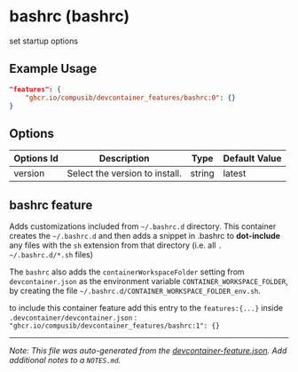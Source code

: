 
# bashrc (bashrc)

set startup options

## Example Usage

```json
"features": {
    "ghcr.io/compusib/devcontainer_features/bashrc:0": {}
}
```

## Options

| Options Id | Description | Type | Default Value |
|-----|-----|-----|-----|
| version | Select the version to install. | string | latest |

## bashrc feature

Adds customizations included from  `~/.bashrc.d` directory.
This container creates the `~/.bashrc.d` and then adds a snippet in .bashrc to **dot-include** any files 
with the `sh` extension from that directory (i.e. all `. ~/.bashrc.d/*.sh` files)

The `bashrc` also adds the `containerWorkspaceFolder` setting from `devcontainer.json` as the environment variable `CONTAINER_WORKSPACE_FOLDER`, by creating the file `~/.bashrc.d/CONTAINER_WORKSPACE_FOLDER_env.sh`.

to include this container feature add this entry to the `features:{...}` inside `.devcontainer/devcontainer.json` :
`"ghcr.io/compusib/devcontainer_features/bashrc:1": {}`


---

_Note: This file was auto-generated from the [devcontainer-feature.json](https://github.com/compusib/devcontainer_features/blob/main/src/bashrc/devcontainer-feature.json).  Add additional notes to a `NOTES.md`._
